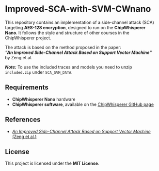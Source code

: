 # Improved-SCA-with-SVM-CWnano

This repository contains an implementation of a side-channel attack (SCA) targeting **AES-128 encryption**, designed to run on the **ChipWhisperer Nano**. It follows the style and structure of other courses in the ChipWhisperer project.

The attack is based on the method proposed in the paper:  
**_"An Improved Side-Channel Attack Based on Support Vector Machine"_** by Zeng et al.

***Note:*** To use the included traces and models you need to unzip `included.zip` under `SCA_SVM_DATA`.

## Requirements
- **ChipWhisperer Nano** hardware  
- **ChipWhisperer software**, available on the [ChipWhisperer GitHub page](https://github.com/newaetech/ChipWhisperer)  

## References
- [_An Improved Side-Channel Attack Based on Support Vector Machine_ (Zeng et al.)](https://ieeexplore.ieee.org/document/7016982)

## License
This project is licensed under the **MIT License**.
